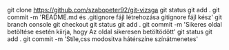 git clone https://github.com/szabopeter92/git-vizsga
git status
git add .
git commit -m 'README.md és .gitignore fájl létrehozása gitignore fájl kész'
git branch console 
git checkout
git status
git add .
git commit -m 'Sikeres oldal betöltése esetén kiirja, hogy Az oldal sikeresen betöltödött'
git status
git add .
git commit -m 'Stíle,css modositva hátérszíne színátmenetes'
